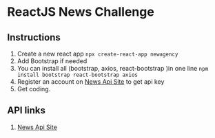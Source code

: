 # ReactJS News Challenge



## Instructions
1. Create a new react app `npx create-react-app newagency`
1. Add Bootstrap if needed 
1. You can install all (bootstrap, axios, react-bootstrap )in one line `npm install bootstrap react-bootstrap axios`
1. Register an account on [News Api Site](http://newsapi.org/) to get api key
1. Get coding.

## API links
1. [News Api Site](http://newsapi.org/)
